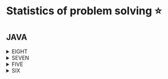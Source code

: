 # Statistics of problem solving ⭐
## JAVA
<details>
<summary>EIGHT</summary>

|Name|Problem|Solution|Time Complexity|Space complexity
|---|---|---|---|---|
|A + B|https://www.codewars.com/kata/5512a0b0509063e57d0003f5|<a href='https://github.com/savra/codewars.com/tree/master/src/main/java/com/hvdbs/codewars/solution/JAVA/AB.JAVA'>A + B</a>|$not specified$|$not specified$
|Abbreviate a Two Word Name|https://www.codewars.com/kata/57eadb7ecd143f4c9c0000a3|<a href='https://github.com/savra/codewars.com/tree/master/src/main/java/com/hvdbs/codewars/solution/JAVA/AbbreviateTwoWords.JAVA'>Abbreviate a Two Word Name</a>|$not specified$|$not specified$
|Age Range Compatibility Equation|https://www.codewars.com/kata/5803956ddb07c5c74200144e|<a href='https://github.com/savra/codewars.com/tree/master/src/main/java/com/hvdbs/codewars/solution/JAVA/AgeRangeCompatibilityEquation.JAVA'>Age Range Compatibility Equation</a>|$not specified$|$not specified$
|All Star Code Challenge #18|https://www.codewars.com/kata/5865918c6b569962950002a1|<a href='https://github.com/savra/codewars.com/tree/master/src/main/java/com/hvdbs/codewars/solution/JAVA/AllStarCodeChallenge18.JAVA'>All Star Code Challenge #18</a>|$not specified$|$not specified$
|altERnaTIng cAsE <=> ALTerNAtiNG CaSe|https://www.codewars.com/kata/56efc695740d30f963000557|<a href='https://github.com/savra/codewars.com/tree/master/src/main/java/com/hvdbs/codewars/solution/JAVA/AltERnaTIngCAsEALTerNAtiNGCaSe.JAVA'>altERnaTIng cAsE <=> ALTerNAtiNG CaSe</a>|$O(N)$|$O(N)$
|A Needle in the Haystack|https://www.codewars.com/kata/56676e8fabd2d1ff3000000c|<a href='https://github.com/savra/codewars.com/tree/master/src/main/java/com/hvdbs/codewars/solution/JAVA/ANeedleInTheHaystack.JAVA'>A Needle in the Haystack</a>|$not specified$|$not specified$
|Area of a Square|https://www.codewars.com/kata/5748838ce2fab90b86001b1a|<a href='https://github.com/savra/codewars.com/tree/master/src/main/java/com/hvdbs/codewars/solution/JAVA/AreaOfASquare.JAVA'>Area of a Square</a>|$O(1)$|$O(1)$
|Area or Perimeter|https://www.codewars.com/kata/5ab6538b379d20ad880000ab|<a href='https://github.com/savra/codewars.com/tree/master/src/main/java/com/hvdbs/codewars/solution/JAVA/AreaOrPerimeter.JAVA'>Area or Perimeter</a>|$not specified$|$not specified$
|Are You Playing Banjo?|https://www.codewars.com/kata/53af2b8861023f1d88000832|<a href='https://github.com/savra/codewars.com/tree/master/src/main/java/com/hvdbs/codewars/solution/JAVA/AreYouPlayingBanjo.JAVA'>Are You Playing Banjo?</a>|$not specified$|$not specified$
|Array plus array|https://www.codewars.com/kata/5a2be17aee1aaefe2a000151|<a href='https://github.com/savra/codewars.com/tree/master/src/main/java/com/hvdbs/codewars/solution/JAVA/ArrayPlusArray.JAVA'>Array plus array</a>|$not specified$|$not specified$
|A Strange Trip to the Market|https://www.codewars.com/kata/55ccdf1512938ce3ac000056|<a href='https://github.com/savra/codewars.com/tree/master/src/main/java/com/hvdbs/codewars/solution/JAVA/AStrangeTripToTheMarket.JAVA'>A Strange Trip to the Market</a>|$O(M * N)$|$O(1)$
|A wolf in sheep's clothing||<a href='https://github.com/savra/codewars.com/tree/master/src/main/java/com/hvdbs/codewars/solution/JAVA/AWolfInSheepsClothing.JAVA'>A wolf in sheep's clothing</a>|$not specified$|$not specified$
|Basic Mathematical Operations|https://www.codewars.com/kata/57356c55867b9b7a60000bd7|<a href='https://github.com/savra/codewars.com/tree/master/src/main/java/com/hvdbs/codewars/solution/JAVA/BasicMathematicalOperations.JAVA'>Basic Mathematical Operations</a>|$O(1)$|$O(1)$
|Basic subclasses - Adam and Eve|https://www.codewars.com/kata/547274e24481cfc469000416|<a href='https://github.com/savra/codewars.com/tree/master/src/main/java/com/hvdbs/codewars/solution/JAVA/BasicSubJAVAesAdamAndEve.JAVA'>Basic subclasses - Adam and Eve</a>|$not specified$|$not specified$
|Basic variable assignment|https://www.codewars.com/kata/50ee6b0bdeab583673000025|<a href='https://github.com/savra/codewars.com/tree/master/src/main/java/com/hvdbs/codewars/solution/JAVA/BasicVariableAssignment.JAVA'>Basic variable assignment</a>|$not specified$|$not specified$
|Beginner - Lost Without a Map|https://www.codewars.com/kata/57f781872e3d8ca2a000007e|<a href='https://github.com/savra/codewars.com/tree/master/src/main/java/com/hvdbs/codewars/solution/JAVA/BeginnerLostWithoutAMap.JAVA'>Beginner - Lost Without a Map</a>|$not specified$|$not specified$
|Beginner Series #1 School Paperwork|https://www.codewars.com/kata/55f9b48403f6b87a7c0000bd|<a href='https://github.com/savra/codewars.com/tree/master/src/main/java/com/hvdbs/codewars/solution/JAVA/BeginnerSeries1SchoolPaperwork.JAVA'>Beginner Series #1 School Paperwork</a>|$O(1)$|$O(1)$
|Beginner Series #2 Clock|https://www.codewars.com/kata/55f9bca8ecaa9eac7100004a|<a href='https://github.com/savra/codewars.com/tree/master/src/main/java/com/hvdbs/codewars/solution/JAVA/BeginnerSeries2Clock.JAVA'>Beginner Series #2 Clock</a>|$O(1)$|$O(1)$
|Beginner Series #4 Cockroach|https://www.codewars.com/kata/55fab1ffda3e2e44f00000c6|<a href='https://github.com/savra/codewars.com/tree/master/src/main/java/com/hvdbs/codewars/solution/JAVA/BeginnerSeriesCockroach.JAVA'>Beginner Series #4 Cockroach</a>|$O(1)$|$O(1)$
|Bin to Decimal|https://www.codewars.com/kata/57a5c31ce298a7e6b7000334|<a href='https://github.com/savra/codewars.com/tree/master/src/main/java/com/hvdbs/codewars/solution/JAVA/BinToDecimal.JAVA'>Bin to Decimal</a>|$O(1)$|$O(N)$
|Calculate average|https://www.codewars.com/kata/57a2013acf1fa5bfc4000921|<a href='https://github.com/savra/codewars.com/tree/master/src/main/java/com/hvdbs/codewars/solution/JAVA/CalculateAverage.JAVA'>Calculate average</a>|$not specified$|$not specified$
|Calculate BMI|https://www.codewars.com/kata/57a429e253ba3381850000fb|<a href='https://github.com/savra/codewars.com/tree/master/src/main/java/com/hvdbs/codewars/solution/JAVA/CalculateBmi.JAVA'>Calculate BMI</a>|$O(1)$|$O(1)$
|Cat years, Dog years|https://www.codewars.com/kata/5a6663e9fd56cb5ab800008b|<a href='https://github.com/savra/codewars.com/tree/master/src/main/java/com/hvdbs/codewars/solution/JAVA/CatYearsDogYears.JAVA'>Cat years, Dog years</a>|$not specified$|$not specified$
|Century From Year|https://www.codewars.com/kata/5a3fe3dde1ce0e8ed6000097|<a href='https://github.com/savra/codewars.com/tree/master/src/main/java/com/hvdbs/codewars/solution/JAVA/CenturyFromYear.JAVA'>Century From Year</a>|$not specified$|$not specified$
|Classic Hello World|https://www.codewars.com/kata/57036f007fd72e3b77000023|<a href='https://github.com/savra/codewars.com/tree/master/src/main/java/com/hvdbs/codewars/solution/JAVA/ClassicHelloWorld.JAVA'>Classic Hello World</a>|$not specified$|$not specified$
|Collatz Conjecture (3n+1)|https://www.codewars.com/kata/577a6e90d48e51c55e000217|<a href='https://github.com/savra/codewars.com/tree/master/src/main/java/com/hvdbs/codewars/solution/JAVA/CollatzConjecture3n1.JAVA'>Collatz Conjecture (3n+1)</a>|$not specified$|$not specified$
|Color Ghost|https://www.codewars.com/kata/53f1015fa9fe02cbda00111a|<a href='https://github.com/savra/codewars.com/tree/master/src/main/java/com/hvdbs/codewars/solution/JAVA/ColorGhost.JAVA'>Color Ghost</a>|$not specified$|$not specified$
|Convert a Boolean to a String|https://www.codewars.com/kata/551b4501ac0447318f0009cd|<a href='https://github.com/savra/codewars.com/tree/master/src/main/java/com/hvdbs/codewars/solution/JAVA/ConvertABooleanToAString.JAVA'>Convert a Boolean to a String</a>|$not specified$|$not specified$
|Convert a Number to a String!|https://www.codewars.com/kata/5265326f5fda8eb1160004c8|<a href='https://github.com/savra/codewars.com/tree/master/src/main/java/com/hvdbs/codewars/solution/JAVA/ConvertANumberToAString.JAVA'>Convert a Number to a String!</a>|$not specified$|$not specified$
|Convert a String to a Number!|https://www.codewars.com/kata/544675c6f971f7399a000e79|<a href='https://github.com/savra/codewars.com/tree/master/src/main/java/com/hvdbs/codewars/solution/JAVA/ConvertAStringToANumber.JAVA'>Convert a String to a Number!</a>|$not specified$|$not specified$
|Convert boolean values to strings 'Yes' or 'No'.|https://www.codewars.com/kata/53369039d7ab3ac506000467|<a href='https://github.com/savra/codewars.com/tree/master/src/main/java/com/hvdbs/codewars/solution/JAVA/ConvertBooleanValuesToStringsYesOrNo.JAVA'>Convert boolean values to strings 'Yes' or 'No'.</a>|$not specified$|$not specified$
|Convert number to reversed array of digits|https://www.codewars.com/kata/5583090cbe83f4fd8c000051|<a href='https://github.com/savra/codewars.com/tree/master/src/main/java/com/hvdbs/codewars/solution/JAVA/ConvertNumberToReversedArrayOfDigits.JAVA'>Convert number to reversed array of digits</a>|$not specified$|$not specified$
|Convert a string to an array|https://www.codewars.com/kata/57e76bc428d6fbc2d500036d|<a href='https://github.com/savra/codewars.com/tree/master/src/main/java/com/hvdbs/codewars/solution/JAVA/ConvertStringToArray.JAVA'>Convert a string to an array</a>|$not specified$|$not specified$
|Convert to Binary|https://www.codewars.com/kata/59fca81a5712f9fa4700159a|<a href='https://github.com/savra/codewars.com/tree/master/src/main/java/com/hvdbs/codewars/solution/JAVA/ConvertToBinary.JAVA'>Convert to Binary</a>|$not specified$|$not specified$
|Correct the mistakes of the character recognition software|https://www.codewars.com/kata/577bd026df78c19bca0002c0|<a href='https://github.com/savra/codewars.com/tree/master/src/main/java/com/hvdbs/codewars/solution/JAVA/CorrectTheMistakesOfTheCharacterRecognitionSoftware.JAVA'>Correct the mistakes of the character recognition software</a>|$not specified$|$not specified$
|Count by X|https://www.codewars.com/kata/5513795bd3fafb56c200049e|<a href='https://github.com/savra/codewars.com/tree/master/src/main/java/com/hvdbs/codewars/solution/JAVA/CountByX.JAVA'>Count by X</a>|$not specified$|$not specified$
|Counting sheep...|https://www.codewars.com/kata/54edbc7200b811e956000556|<a href='https://github.com/savra/codewars.com/tree/master/src/main/java/com/hvdbs/codewars/solution/JAVA/CountingSheep.JAVA'>Counting sheep...</a>|$not specified$|$not specified$
|Count Odd Numbers below n|https://www.codewars.com/kata/59342039eb450e39970000a6|<a href='https://github.com/savra/codewars.com/tree/master/src/main/java/com/hvdbs/codewars/solution/JAVA/CountOddNumbersBelowN.JAVA'>Count Odd Numbers below n</a>|$not specified$|$not specified$
|Count of positives / sum of negatives|https://www.codewars.com/kata/576bb71bbbcf0951d5000044|<a href='https://github.com/savra/codewars.com/tree/master/src/main/java/com/hvdbs/codewars/solution/JAVA/CountOfPositivesSumOfNegatives.JAVA'>Count of positives / sum of negatives</a>|$O(N)$|$O(1)$
|Count the Monkeys!|https://www.codewars.com/kata/56f69d9f9400f508fb000ba7|<a href='https://github.com/savra/codewars.com/tree/master/src/main/java/com/hvdbs/codewars/solution/JAVA/CountTheMonkeys.JAVA'>Count the Monkeys!</a>|$not specified$|$not specified$
|CSV representation of array|https://www.codewars.com/kata/5a34af40e1ce0eb1f5000036|<a href='https://github.com/savra/codewars.com/tree/master/src/main/java/com/hvdbs/codewars/solution/JAVA/CsvRepresentationOfArray.JAVA'>CSV representation of array</a>|$not specified$|$not specified$
|101 Dalmatians - squash the bugs, not the dogs!|https://www.codewars.com/kata/56f6919a6b88de18ff000b36|<a href='https://github.com/savra/codewars.com/tree/master/src/main/java/com/hvdbs/codewars/solution/JAVA/DalmatiansSquashTheBugsNotTheDogs.JAVA'>101 Dalmatians - squash the bugs, not the dogs!</a>|$O(1)$|$O(1)$
|Determine offspring sex based on genes XX and XY chromosomes|https://www.codewars.com/kata/56530b444e831334c0000020|<a href='https://github.com/savra/codewars.com/tree/master/src/main/java/com/hvdbs/codewars/solution/JAVA/DetermineOffspringSexBasedOnGenesXXAndXYChromosomes.JAVA'>Determine offspring sex based on genes XX and XY chromosomes</a>|$O(1)$|$O(1)$
|Did she say hallo?|https://www.codewars.com/kata/56a4addbfd4a55694100001f|<a href='https://github.com/savra/codewars.com/tree/master/src/main/java/com/hvdbs/codewars/solution/JAVA/DidSheSayHallo.JAVA'>Did she say hallo?</a>|$O(M * N)$|$O(1)$
|Difference of Volumes of Cuboids|https://www.codewars.com/kata/58cb43f4256836ed95000f97|<a href='https://github.com/savra/codewars.com/tree/master/src/main/java/com/hvdbs/codewars/solution/JAVA/DifferenceOfVolumesOfCuboids.JAVA'>Difference of Volumes of Cuboids</a>|$not specified$|$not specified$
|DNA to RNA Conversion|https://www.codewars.com/kata/5556282156230d0e5e000089|<a href='https://github.com/savra/codewars.com/tree/master/src/main/java/com/hvdbs/codewars/solution/JAVA/DNAToRNAConversion.JAVA'>DNA to RNA Conversion</a>|$not specified$|$not specified$
|Do I get a bonus?|https://www.codewars.com/kata/56f6ad906b88de513f000d96|<a href='https://github.com/savra/codewars.com/tree/master/src/main/java/com/hvdbs/codewars/solution/JAVA/DoIGetABonus.JAVA'>Do I get a bonus?</a>|$O(1)$|$O(1)$
|Double Char|https://www.codewars.com/kata/56b1f01c247c01db92000076|<a href='https://github.com/savra/codewars.com/tree/master/src/main/java/com/hvdbs/codewars/solution/JAVA/DoubleChar.JAVA'>Double Char</a>|$O(N)$|$O(N)$
|Duck Duck Goose|https://www.codewars.com/kata/582e0e592029ea10530009ce|<a href='https://github.com/savra/codewars.com/tree/master/src/main/java/com/hvdbs/codewars/solution/JAVA/DuckDuckGoose.JAVA'>Duck Duck Goose</a>|$not specified$|$not specified$
|Holiday VIII - Duty Free|https://www.codewars.com/kata/57e92e91b63b6cbac20001e5|<a href='https://github.com/savra/codewars.com/tree/master/src/main/java/com/hvdbs/codewars/solution/JAVA/DutyFree.JAVA'>Holiday VIII - Duty Free</a>|$not specified$|$not specified$
|easy logs|https://www.codewars.com/kata/5b68c7029756802aa2000176|<a href='https://github.com/savra/codewars.com/tree/master/src/main/java/com/hvdbs/codewars/solution/JAVA/EasyLogs.JAVA'>easy logs</a>|$not specified$|$not specified$
|Enumerable Magic #1 - True for All?|https://www.codewars.com/kata/54598d1fcbae2ae05200112c|<a href='https://github.com/savra/codewars.com/tree/master/src/main/java/com/hvdbs/codewars/solution/JAVA/EnumerableMagic1TrueForAll.JAVA'>Enumerable Magic #1 - True for All?</a>|$not specified$|$not specified$
|Even or Odd|https://www.codewars.com/kata/53da3dbb4a5168369a0000fe|<a href='https://github.com/savra/codewars.com/tree/master/src/main/java/com/hvdbs/codewars/solution/JAVA/EvenOrOdd.JAVA'>Even or Odd</a>|$not specified$|$not specified$
|Exclusive "or" (xor) Logical Operator|https://www.codewars.com/kata/56fa3c5ce4d45d2a52001b3c|<a href='https://github.com/savra/codewars.com/tree/master/src/main/java/com/hvdbs/codewars/solution/JAVA/ExclusiveOrXorLogicalOperator.JAVA'>Exclusive "or" (xor) Logical Operator</a>|$O(1)$|$O(1)$
|Expressions Matter|https://www.codewars.com/kata/5ae62fcf252e66d44d00008e|<a href='https://github.com/savra/codewars.com/tree/master/src/main/java/com/hvdbs/codewars/solution/JAVA/ExpressionsMatter.JAVA'>Expressions Matter</a>|$O(1)$|$O(1)$
|Fake Binary|https://www.codewars.com/kata/57eae65a4321032ce000002d|<a href='https://github.com/savra/codewars.com/tree/master/src/main/java/com/hvdbs/codewars/solution/JAVA/FakeBinary.JAVA'>Fake Binary</a>|$not specified$|$not specified$
|Filtering even numbers (Bug Fixes)|https://www.codewars.com/kata/566dc566f6ea9a14b500007b|<a href='https://github.com/savra/codewars.com/tree/master/src/main/java/com/hvdbs/codewars/solution/JAVA/FilteringEvenNumbersBugFixes.JAVA'>Filtering even numbers (Bug Fixes)</a>|$O(1)$|$O(1)$
|Find Maximum and Minimum Values of a List|https://www.codewars.com/kata/577a98a6ae28071780000989|<a href='https://github.com/savra/codewars.com/tree/master/src/main/java/com/hvdbs/codewars/solution/JAVA/FindMaximumAndMinimumValuesOfAList.JAVA'>Find Maximum and Minimum Values of a List</a>|$O(N)$|$O(1)$
|Find Multiples of a Number|https://www.codewars.com/kata/58ca658cc0d6401f2700045f|<a href='https://github.com/savra/codewars.com/tree/master/src/main/java/com/hvdbs/codewars/solution/JAVA/FindMultiplesOfANumber.JAVA'>Find Multiples of a Number</a>|$O(N)$|$O(N)$
|Find Nearest square number|https://www.codewars.com/kata/5a805d8cafa10f8b930005ba|<a href='https://github.com/savra/codewars.com/tree/master/src/main/java/com/hvdbs/codewars/solution/JAVA/FindNearestSquareNumber.JAVA'>Find Nearest square number</a>|$not specified$|$not specified$
|Find numbers which are divisible by given number|https://www.codewars.com/kata/55edaba99da3a9c84000003b|<a href='https://github.com/savra/codewars.com/tree/master/src/main/java/com/hvdbs/codewars/solution/JAVA/FindNumbersWhichAreDivisibleByGivenNumber.JAVA'>Find numbers which are divisible by given number</a>|$not specified$|$not specified$
|Find the first non-consecutive number|https://www.codewars.com/kata/58f8a3a27a5c28d92e000144|<a href='https://github.com/savra/codewars.com/tree/master/src/main/java/com/hvdbs/codewars/solution/JAVA/FindTheFirstNonConsecutiveNumber.JAVA'>Find the first non-consecutive number</a>|$not specified$|$not specified$
|Find the force of gravity between two objects|https://www.codewars.com/kata/5b609ebc8f47bd595e000627|<a href='https://github.com/savra/codewars.com/tree/master/src/main/java/com/hvdbs/codewars/solution/JAVA/FindTheForceOfGravityBetweenTwoObjects.JAVA'>Find the force of gravity between two objects</a>|$not specified$|$not specified$
|Find the Integral|https://www.codewars.com/kata/59811fd8a070625d4c000013|<a href='https://github.com/savra/codewars.com/tree/master/src/main/java/com/hvdbs/codewars/solution/JAVA/FindTheIntegral.JAVA'>Find the Integral</a>|$not specified$|$not specified$
|Find the position!|https://www.codewars.com/kata/5808e2006b65bff35500008f|<a href='https://github.com/savra/codewars.com/tree/master/src/main/java/com/hvdbs/codewars/solution/JAVA/FindThePosition.JAVA'>Find the position!</a>|$not specified$|$not specified$
|Find the Slope|https://www.codewars.com/kata/55a75e2d0803fea18f00009d|<a href='https://github.com/savra/codewars.com/tree/master/src/main/java/com/hvdbs/codewars/solution/JAVA/FindTheSlope.JAVA'>Find the Slope</a>|$not specified$|$not specified$
|Find the smallest integer in the array|https://www.codewars.com/kata/55a2d7ebe362935a210000b2|<a href='https://github.com/savra/codewars.com/tree/master/src/main/java/com/hvdbs/codewars/solution/JAVA/FindTheSmallestIntegerInTheArray.JAVA'>Find the smallest integer in the array</a>|$not specified$|$not specified$
|FIXME: Replace all dots|https://www.codewars.com/kata/596c6eb85b0f515834000049|<a href='https://github.com/savra/codewars.com/tree/master/src/main/java/com/hvdbs/codewars/solution/JAVA/FixmeReplaceAllDots.JAVA'>FIXME: Replace all dots</a>|$not specified$|$not specified$
|FIXME: Static electrickery|https://www.codewars.com/kata/596c55fc7bd5476bf60000d5|<a href='https://github.com/savra/codewars.com/tree/master/src/main/java/com/hvdbs/codewars/solution/JAVA/FixmeStaticElectrickery.JAVA'>FIXME: Static electrickery</a>|$not specified$|$not specified$
|Formatting decimal places|https://www.codewars.com/kata/5641a03210e973055a00000d|<a href='https://github.com/savra/codewars.com/tree/master/src/main/java/com/hvdbs/codewars/solution/JAVA/FormattingDecimalPlaces.JAVA'>Formatting decimal places</a>|$O(1)$|$O(1)$
|Fuel Calculator: Total Cost|https://www.codewars.com/kata/57b58827d2a31c57720012e8|<a href='https://github.com/savra/codewars.com/tree/master/src/main/java/com/hvdbs/codewars/solution/JAVA/FuelCalculatorTotalCost.JAVA'>Fuel Calculator: Total Cost</a>|$O(1)$|$O(1)$
|Function 1 - hello world|https://www.codewars.com/kata/523b4ff7adca849afe000035|<a href='https://github.com/savra/codewars.com/tree/master/src/main/java/com/hvdbs/codewars/solution/JAVA/Function1HelloWorld.JAVA'>Function 1 - hello world</a>|$not specified$|$not specified$
|Function 2 - squaring an argument|https://www.codewars.com/kata/523b623152af8a30c6000027|<a href='https://github.com/savra/codewars.com/tree/master/src/main/java/com/hvdbs/codewars/solution/JAVA/Function2SquaringAnArgument.JAVA'>Function 2 - squaring an argument</a>|$O(1)$|$O(1)$
|get character from ASCII Value|https://www.codewars.com/kata/55ad04714f0b468e8200001c|<a href='https://github.com/savra/codewars.com/tree/master/src/main/java/com/hvdbs/codewars/solution/JAVA/GetCharacterFromASCIIValue.JAVA'>get character from ASCII Value</a>|$not specified$|$not specified$
|Get Nth Even Number|https://www.codewars.com/kata/5933a1f8552bc2750a0000ed|<a href='https://github.com/savra/codewars.com/tree/master/src/main/java/com/hvdbs/codewars/solution/JAVA/GetNthEvenNumber.JAVA'>Get Nth Even Number</a>|$not specified$|$not specified$
|Get Planet Name By ID|https://www.codewars.com/kata/515e188a311df01cba000003|<a href='https://github.com/savra/codewars.com/tree/master/src/main/java/com/hvdbs/codewars/solution/JAVA/GetPlanetNameByID.JAVA'>Get Planet Name By ID</a>|$not specified$|$not specified$
|Get the mean of an array|https://www.codewars.com/kata/563e320cee5dddcf77000158|<a href='https://github.com/savra/codewars.com/tree/master/src/main/java/com/hvdbs/codewars/solution/JAVA/GetTheMeanOfAnArray.JAVA'>Get the mean of an array</a>|$not specified$|$not specified$
|Ghost code?!|https://www.codewars.com/kata/570184a95594a091150000a0|<a href='https://github.com/savra/codewars.com/tree/master/src/main/java/com/hvdbs/codewars/solution/JAVA/GhostCode.JAVA'>Ghost code?!</a>|$O(1)$|$O(1)$
|Grasshopper - Array Mean|https://www.codewars.com/kata/55d277882e139d0b6000005d|<a href='https://github.com/savra/codewars.com/tree/master/src/main/java/com/hvdbs/codewars/solution/JAVA/GrasshopperArrayMean.JAVA'>Grasshopper - Array Mean</a>|$not specified$|$not specified$
|Grasshopper - Basic Function Fixer|https://www.codewars.com/kata/56200d610758762fb0000002|<a href='https://github.com/savra/codewars.com/tree/master/src/main/java/com/hvdbs/codewars/solution/JAVA/GrasshopperBasicFunctionFixer.JAVA'>Grasshopper - Basic Function Fixer</a>|$O(1)$|$O(1)$
|Grasshopper - Check for factor|https://www.codewars.com/kata/55cbc3586671f6aa070000fb|<a href='https://github.com/savra/codewars.com/tree/master/src/main/java/com/hvdbs/codewars/solution/JAVA/GrasshopperCheckForFactor.JAVA'>Grasshopper - Check for factor</a>|$not specified$|$not specified$
|Grasshopper - Debug|https://www.codewars.com/kata/55cb854deb36f11f130000e1|<a href='https://github.com/savra/codewars.com/tree/master/src/main/java/com/hvdbs/codewars/solution/JAVA/GrasshopperDebug.JAVA'>Grasshopper - Debug</a>|$not specified$|$not specified$
|Grasshopper - Debug sayHello|https://www.codewars.com/kata/5625618b1fe21ab49f00001f|<a href='https://github.com/savra/codewars.com/tree/master/src/main/java/com/hvdbs/codewars/solution/JAVA/GrasshopperDebugSayHello.JAVA'>Grasshopper - Debug sayHello</a>|$O(1)$|$O(1)$
|Grasshopper - Grade book|https://www.codewars.com/kata/55cbd4ba903825f7970000f5|<a href='https://github.com/savra/codewars.com/tree/master/src/main/java/com/hvdbs/codewars/solution/JAVA/GrasshopperGradeBook.JAVA'>Grasshopper - Grade book</a>|$not specified$|$not specified$
|Grasshopper - Messi Goals|https://www.codewars.com/kata/55ca77fa094a2af31f00002a|<a href='https://github.com/savra/codewars.com/tree/master/src/main/java/com/hvdbs/codewars/solution/JAVA/GrasshopperMessiGoals.JAVA'>Grasshopper - Messi Goals</a>|$not specified$|$not specified$
|Grasshopper - Messi goals function|https://www.codewars.com/kata/55f73be6e12baaa5900000d4|<a href='https://github.com/savra/codewars.com/tree/master/src/main/java/com/hvdbs/codewars/solution/JAVA/GrasshopperMessiGoalsFunction.JAVA'>Grasshopper - Messi goals function</a>|$O(1)$|$O(1)$
|Grasshopper - Personalized Message|https://www.codewars.com/kata/5772da22b89313a4d50012f7|<a href='https://github.com/savra/codewars.com/tree/master/src/main/java/com/hvdbs/codewars/solution/JAVA/GrasshopperPersonalizedMessage.JAVA'>Grasshopper - Personalized Message</a>|$O(1)$|$O(1)$
|Grasshopper - Summation|https://www.codewars.com/kata/55d24f55d7dd296eb9000030|<a href='https://github.com/savra/codewars.com/tree/master/src/main/java/com/hvdbs/codewars/solution/JAVA/GrasshopperSummation.JAVA'>Grasshopper - Summation</a>|$O(1)$|$O(1)$
|Grasshopper - Terminal game move function|https://www.codewars.com/kata/563a631f7cbbc236cf0000c2|<a href='https://github.com/savra/codewars.com/tree/master/src/main/java/com/hvdbs/codewars/solution/JAVA/GrasshopperTerminalGameMoveFunction.JAVA'>Grasshopper - Terminal game move function</a>|$O(1)$|$O(1)$
|Gravity Flip|https://www.codewars.com/kata/5f70c883e10f9e0001c89673|<a href='https://github.com/savra/codewars.com/tree/master/src/main/java/com/hvdbs/codewars/solution/JAVA/GravityFlip.JAVA'>Gravity Flip</a>|$not specified$|$not specified$
|Hex to Decimal|https://www.codewars.com/kata/57a4d500e298a7952100035d|<a href='https://github.com/savra/codewars.com/tree/master/src/main/java/com/hvdbs/codewars/solution/JAVA/HexToDecimal.JAVA'>Hex to Decimal</a>|$O(N)$|$O(1)$
|Holiday VI - Shark Pontoon|https://www.codewars.com/kata/57e921d8b36340f1fd000059|<a href='https://github.com/savra/codewars.com/tree/master/src/main/java/com/hvdbs/codewars/solution/JAVA/HolidayVISharkPontoon.JAVA'>Holiday VI - Shark Pontoon</a>|$not specified$|$not specified$
|How do I compare numbers?|https://www.codewars.com/kata/55d8618adfda93c89600012e|<a href='https://github.com/savra/codewars.com/tree/master/src/main/java/com/hvdbs/codewars/solution/JAVA/HowDoICompareNumbers.JAVA'>How do I compare numbers?</a>|$O(N)$|$O(1)$
|How good are you really?|https://www.codewars.com/kata/5601409514fc93442500010b|<a href='https://github.com/savra/codewars.com/tree/master/src/main/java/com/hvdbs/codewars/solution/JAVA/HowGoodAreYouReally.JAVA'>How good are you really?</a>|$O(N)$|$O(1)$
|How many stairs will Suzuki climb in 20 years?|https://www.codewars.com/kata/56fc55cd1f5a93d68a001d4e|<a href='https://github.com/savra/codewars.com/tree/master/src/main/java/com/hvdbs/codewars/solution/JAVA/HowManyStairsWillSuzukiClimbIn20Years.JAVA'>How many stairs will Suzuki climb in 20 years?</a>|$not specified$|$not specified$
|How old will I be in 2099?|https://www.codewars.com/kata/5761a717780f8950ce001473|<a href='https://github.com/savra/codewars.com/tree/master/src/main/java/com/hvdbs/codewars/solution/JAVA/HowOldWillIBeIn2099.JAVA'>How old will I be in 2099?</a>|$O(1)$|$O(1)$
|If you can't sleep, just count sheep!!|https://www.codewars.com/kata/5b077ebdaf15be5c7f000077|<a href='https://github.com/savra/codewars.com/tree/master/src/main/java/com/hvdbs/codewars/solution/JAVA/IfYouCantSleepJustCountSheep.JAVA'>If you can't sleep, just count sheep!!</a>|$not specified$|$not specified$
|I love you, a little , a lot, passionately ... not at all|https://www.codewars.com/kata/57f24e6a18e9fad8eb000296|<a href='https://github.com/savra/codewars.com/tree/master/src/main/java/com/hvdbs/codewars/solution/JAVA/ILoveYouALittleALotPassionatelyNotAtAll.JAVA'>I love you, a little , a lot, passionately ... not at all</a>|$not specified$|$not specified$
|Invert values|https://www.codewars.com/kata/5899dc03bc95b1bf1b0000ad|<a href='https://github.com/savra/codewars.com/tree/master/src/main/java/com/hvdbs/codewars/solution/JAVA/InvertValues.JAVA'>Invert values</a>|$not specified$|$not specified$
|Is he gonna survive?|https://www.codewars.com/kata/59ca8246d751df55cc00014c|<a href='https://github.com/savra/codewars.com/tree/master/src/main/java/com/hvdbs/codewars/solution/JAVA/IsHeGonnaSurvive.JAVA'>Is he gonna survive?</a>|$not specified$|$not specified$
|Is it a number?|https://www.codewars.com/kata/57126304cdbf63c6770012bd|<a href='https://github.com/savra/codewars.com/tree/master/src/main/java/com/hvdbs/codewars/solution/JAVA/IsItANumber.JAVA'>Is it a number?</a>|$O(1)$|$O(1)$
|Is it even?|https://www.codewars.com/kata/555a67db74814aa4ee0001b5|<a href='https://github.com/savra/codewars.com/tree/master/src/main/java/com/hvdbs/codewars/solution/JAVA/IsItEven.JAVA'>Is it even?</a>|$not specified$|$not specified$
|Is n divisible by x and y?|https://www.codewars.com/kata/5545f109004975ea66000086|<a href='https://github.com/savra/codewars.com/tree/master/src/main/java/com/hvdbs/codewars/solution/JAVA/IsNDivisibleByXAndY.JAVA'>Is n divisible by x and y?</a>|$O(1)$|$O(1)$
|Is your period late?|https://www.codewars.com/kata/578a8a01e9fd1549e50001f1|<a href='https://github.com/savra/codewars.com/tree/master/src/main/java/com/hvdbs/codewars/solution/JAVA/IsYourPeriodLate.JAVA'>Is your period late?</a>|$O(1)$|$O(1)$
|Jenny's secret message|https://www.codewars.com/kata/55225023e1be1ec8bc000390|<a href='https://github.com/savra/codewars.com/tree/master/src/main/java/com/hvdbs/codewars/solution/JAVA/JennysSecretMessage.JAVA'>Jenny's secret message</a>|$not specified$|$not specified$
|Kata Example Twist|https://www.codewars.com/kata/525c1a07bb6dda6944000031|<a href='https://github.com/savra/codewars.com/tree/master/src/main/java/com/hvdbs/codewars/solution/JAVA/KataExampleTwist.JAVA'>Kata Example Twist</a>|$not specified$|$not specified$
|Keep Hydrated!|https://www.codewars.com/kata/582cb0224e56e068d800003c|<a href='https://github.com/savra/codewars.com/tree/master/src/main/java/com/hvdbs/codewars/solution/JAVA/KeepHydrated.JAVA'>Keep Hydrated!</a>|$not specified$|$not specified$
|Keep up the hoop|https://www.codewars.com/kata/55cb632c1a5d7b3ad0000145|<a href='https://github.com/savra/codewars.com/tree/master/src/main/java/com/hvdbs/codewars/solution/JAVA/KeepUpTheHoop.JAVA'>Keep up the hoop</a>|$not specified$|$not specified$
|8kyu interpreters: HQ9+|https://www.codewars.com/kata/591588d49f4056e13f000001|<a href='https://github.com/savra/codewars.com/tree/master/src/main/java/com/hvdbs/codewars/solution/JAVA/KyuInterpretersHQ.JAVA'>8kyu interpreters: HQ9+</a>|$not specified$|$not specified$
|L1: Set Alarm|https://www.codewars.com/kata/568dcc3c7f12767a62000038|<a href='https://github.com/savra/codewars.com/tree/master/src/main/java/com/hvdbs/codewars/solution/JAVA/L1SetAlarm.JAVA'>L1: Set Alarm</a>|$O(1)$|$O(1)$
|Leonardo Dicaprio and Oscars|https://www.codewars.com/kata/56d49587df52101de70011e4|<a href='https://github.com/savra/codewars.com/tree/master/src/main/java/com/hvdbs/codewars/solution/JAVA/LeonardoDicaprioAndOscars.JAVA'>Leonardo Dicaprio and Oscars</a>|$O(1)$|$O(1)$
|Localize The Barycenter of a Triangle|https://www.codewars.com/kata/5601c5f6ba804403c7000004|<a href='https://github.com/savra/codewars.com/tree/master/src/main/java/com/hvdbs/codewars/solution/JAVA/LocalizeTheBarycenterOfATriangle.JAVA'>Localize The Barycenter of a Triangle</a>|$O(1)$|$O(1)$
|MakeUpperCase|https://www.codewars.com/kata/57a0556c7cb1f31ab3000ad7|<a href='https://github.com/savra/codewars.com/tree/master/src/main/java/com/hvdbs/codewars/solution/JAVA/MakeUpperCase.JAVA'>MakeUpperCase</a>|$O(N)$|$O(N)$
|Merging sorted integer arrays (without duplicates)|https://www.codewars.com/kata/573f5c61e7752709df0005d2|<a href='https://github.com/savra/codewars.com/tree/master/src/main/java/com/hvdbs/codewars/solution/JAVA/MergingSortedIntegerArraysWithoutDuplicates.JAVA'>Merging sorted integer arrays (without duplicates)</a>|$not specified$|$not specified$
|Miles per gallon to kilometers per liter|https://www.codewars.com/kata/557b5e0bddf29d861400005d|<a href='https://github.com/savra/codewars.com/tree/master/src/main/java/com/hvdbs/codewars/solution/JAVA/MilesPerGallonToKilometersPerLiter.JAVA'>Miles per gallon to kilometers per liter</a>|$not specified$|$not specified$
|Multiple of index|https://www.codewars.com/kata/5a34b80155519e1a00000009|<a href='https://github.com/savra/codewars.com/tree/master/src/main/java/com/hvdbs/codewars/solution/JAVA/MultipleOfIndex.JAVA'>Multiple of index</a>|$not specified$|$not specified$
|Multiplication table for number|https://www.codewars.com/kata/5a2fd38b55519ed98f0000ce|<a href='https://github.com/savra/codewars.com/tree/master/src/main/java/com/hvdbs/codewars/solution/JAVA/MultiplicationTableForNumber.JAVA'>Multiplication table for number</a>|$not specified$|$not specified$
|My head is at the wrong end!|https://www.codewars.com/kata/56f699cd9400f5b7d8000b55|<a href='https://github.com/savra/codewars.com/tree/master/src/main/java/com/hvdbs/codewars/solution/JAVA/MyHeadIsAtTheWrongEnd.JAVA'>My head is at the wrong end!</a>|$not specified$|$not specified$
|Name on billboard|https://www.codewars.com/kata/570e8ec4127ad143660001fd|<a href='https://github.com/savra/codewars.com/tree/master/src/main/java/com/hvdbs/codewars/solution/JAVA/NameOnBillboard.JAVA'>Name on billboard</a>|$not specified$|$not specified$
|Never visit a . . . !?|https://www.codewars.com/kata/56c5847f27be2c3db20009c3|<a href='https://github.com/savra/codewars.com/tree/master/src/main/java/com/hvdbs/codewars/solution/JAVA/NeverVisitA.JAVA'>Never visit a . . . !?</a>|$O(N)$|$O(1)$
|No zeros for heros|https://www.codewars.com/kata/570a6a46455d08ff8d001002|<a href='https://github.com/savra/codewars.com/tree/master/src/main/java/com/hvdbs/codewars/solution/JAVA/NoZerosForHeros.JAVA'>No zeros for heros</a>|$not specified$|$not specified$
|N-th Power (retired)|https://www.codewars.com/kata/57d814e4950d8489720008db|<a href='https://github.com/savra/codewars.com/tree/master/src/main/java/com/hvdbs/codewars/solution/JAVA/NthPower.JAVA'>N-th Power (retired)</a>|$not specified$|$not specified$
|OOP: Object Oriented Piracy|https://www.codewars.com/kata/54fe05c4762e2e3047000add|<a href='https://github.com/savra/codewars.com/tree/master/src/main/java/com/hvdbs/codewars/solution/JAVA/OOPObjectOrientedPiracy.JAVA'>OOP: Object Oriented Piracy</a>|$not specified$|$not specified$
|Opposite number|https://www.codewars.com/kata/56dec885c54a926dcd001095|<a href='https://github.com/savra/codewars.com/tree/master/src/main/java/com/hvdbs/codewars/solution/JAVA/OppositeNumber.JAVA'>Opposite number</a>|$O(1)$|$O(1)$
|Opposites Attract|https://www.codewars.com/kata/555086d53eac039a2a000083|<a href='https://github.com/savra/codewars.com/tree/master/src/main/java/com/hvdbs/codewars/solution/JAVA/OppositesAttract.JAVA'>Opposites Attract</a>|$O(1)$|$O(1)$
|Parse nice int from char problem|https://www.codewars.com/kata/557cd6882bfa3c8a9f0000c1|<a href='https://github.com/savra/codewars.com/tree/master/src/main/java/com/hvdbs/codewars/solution/JAVA/ParseNiceIntFromCharProblem.JAVA'>Parse nice int from char problem</a>|$not specified$|$not specified$
|Pillars|https://www.codewars.com/kata/5bb0c58f484fcd170700063d|<a href='https://github.com/savra/codewars.com/tree/master/src/main/java/com/hvdbs/codewars/solution/JAVA/Pillars.JAVA'>Pillars</a>|$O(1)$|$O(1)$
|Playing with cubes I|https://www.codewars.com/kata/55c0a79e20be94c91400014b|<a href='https://github.com/savra/codewars.com/tree/master/src/main/java/com/hvdbs/codewars/solution/JAVA/PlayingWithCubesI.JAVA'>Playing with cubes I</a>|$not specified$|$not specified$
|Plural|https://www.codewars.com/kata/52ceafd1f235ce81aa00073a|<a href='https://github.com/savra/codewars.com/tree/master/src/main/java/com/hvdbs/codewars/solution/JAVA/Plural.JAVA'>Plural</a>|$not specified$|$not specified$
|Powers of 2|https://www.codewars.com/kata/57a083a57cb1f31db7000028|<a href='https://github.com/savra/codewars.com/tree/master/src/main/java/com/hvdbs/codewars/solution/JAVA/PowersOf2.JAVA'>Powers of 2</a>|$O(N)$|$O(N)$
|Printing Array elements with Comma delimiters|https://www.codewars.com/kata/56e2f59fb2ed128081001328|<a href='https://github.com/savra/codewars.com/tree/master/src/main/java/com/hvdbs/codewars/solution/JAVA/PrintingArrayElementsWithCommaDelimiters.JAVA'>Printing Array elements with Comma delimiters</a>|$not specified$|$not specified$
|Push a hash/an object into array|https://www.codewars.com/kata/527b3cd0492b6b15250060af|<a href='https://github.com/savra/codewars.com/tree/master/src/main/java/com/hvdbs/codewars/solution/JAVA/PushAHashAnObjectIntoArray.JAVA'>Push a hash/an object into array</a>|$not specified$|$not specified$
|Pythagorean Triple|https://www.codewars.com/kata/5951d30ce99cf2467e000013|<a href='https://github.com/savra/codewars.com/tree/master/src/main/java/com/hvdbs/codewars/solution/JAVA/PythagoreanTriple.JAVA'>Pythagorean Triple</a>|$not specified$|$not specified$
|Quadrants|https://www.codewars.com/kata/643af0fa9fa6c406b47c5399|<a href='https://github.com/savra/codewars.com/tree/master/src/main/java/com/hvdbs/codewars/solution/JAVA/Quadrants.JAVA'>Quadrants</a>|$not specified$|$not specified$
|Quarter of the year|https://www.codewars.com/kata/5ce9c1000bab0b001134f5af|<a href='https://github.com/savra/codewars.com/tree/master/src/main/java/com/hvdbs/codewars/solution/JAVA/QuarterOfTheYear.JAVA'>Quarter of the year</a>|$O(1)$|$O(1)$
|BeginnerReduceButGrow|https://www.codewars.com/kata/57f780909f7e8e3183000078|<a href='https://github.com/savra/codewars.com/tree/master/src/main/java/com/hvdbs/codewars/solution/JAVA/ReduceButGrow.JAVA'>BeginnerReduceButGrow</a>|$not specified$|$not specified$
|Regexp Basics - is it a digit?|https://www.codewars.com/kata/567bf4f7ee34510f69000032|<a href='https://github.com/savra/codewars.com/tree/master/src/main/java/com/hvdbs/codewars/solution/JAVA/RegexpBasicsIsItAdigit.JAVA'>Regexp Basics - is it a digit?</a>|$O(N)$|$O(1)$
|Remove exclamation marks|https://www.codewars.com/kata/57a0885cbb9944e24c00008e|<a href='https://github.com/savra/codewars.com/tree/master/src/main/java/com/hvdbs/codewars/solution/JAVA/RemoveExclamationMarks.JAVA'>Remove exclamation marks</a>|$not specified$|$not specified$
|Remove First and Last Character|https://www.codewars.com/kata/56bc28ad5bdaeb48760009b0|<a href='https://github.com/savra/codewars.com/tree/master/src/main/java/com/hvdbs/codewars/solution/JAVA/RemoveFirstAndLastCharacter.JAVA'>Remove First and Last Character</a>|$O(N)$|$O(1)$
|Exclamation marks series #6: Remove n exclamation marks in the sentence from left to right|https://www.codewars.com/kata/57faf7275c991027af000679|<a href='https://github.com/savra/codewars.com/tree/master/src/main/java/com/hvdbs/codewars/solution/JAVA/RemoveNExclamationMarksInTheSentenceFromLeftToRight.JAVA'>Exclamation marks series #6: Remove n exclamation marks in the sentence from left to right</a>|$not specified$|$not specified$
|Remove String Spaces|https://www.codewars.com/kata/57eae20f5500ad98e50002c5|<a href='https://github.com/savra/codewars.com/tree/master/src/main/java/com/hvdbs/codewars/solution/JAVA/RemoveStringSpaces.JAVA'>Remove String Spaces</a>|$not specified$|$not specified$
|Remove the time|https://www.codewars.com/kata/56b0ff16d4aa33e5bb00008e|<a href='https://github.com/savra/codewars.com/tree/master/src/main/java/com/hvdbs/codewars/solution/JAVA/RemoveTheTime.JAVA'>Remove the time</a>|$O(M * N)$|$O(1)$
|Removing Elements|https://www.codewars.com/kata/5769b3802ae6f8e4890009d2|<a href='https://github.com/savra/codewars.com/tree/master/src/main/java/com/hvdbs/codewars/solution/JAVA/RemovingElements.JAVA'>Removing Elements</a>|$not specified$|$not specified$
|Exclamation marks series #11: Replace all vowel to exclamation mark in the sentence|https://www.codewars.com/kata/57fb09ef2b5314a8a90001ed|<a href='https://github.com/savra/codewars.com/tree/master/src/main/java/com/hvdbs/codewars/solution/JAVA/ReplaceAllVowelToExclamationMarkInTheSentence.JAVA'>Exclamation marks series #11: Replace all vowel to exclamation mark in the sentence</a>|$not specified$|$not specified$
|Returning Strings|https://www.codewars.com/kata/55a70521798b14d4750000a4|<a href='https://github.com/savra/codewars.com/tree/master/src/main/java/com/hvdbs/codewars/solution/JAVA/ReturningStrings.JAVA'>Returning Strings</a>|$not specified$|$not specified$
|Return Negative|https://www.codewars.com/kata/55685cd7ad70877c23000102|<a href='https://github.com/savra/codewars.com/tree/master/src/main/java/com/hvdbs/codewars/solution/JAVA/ReturnNegative.JAVA'>Return Negative</a>|$not specified$|$not specified$
|Return the day|https://www.codewars.com/kata/59dd3ccdded72fc78b000b25|<a href='https://github.com/savra/codewars.com/tree/master/src/main/java/com/hvdbs/codewars/solution/JAVA/ReturnTheDay.JAVA'>Return the day</a>|$not specified$|$not specified$
|Reversed sequence|https://www.codewars.com/kata/5a00e05cc374cb34d100000d|<a href='https://github.com/savra/codewars.com/tree/master/src/main/java/com/hvdbs/codewars/solution/JAVA/ReversedSequence.JAVA'>Reversed sequence</a>|$not specified$|$not specified$
|Reversed Strings|https://www.codewars.com/kata/5168bb5dfe9a00b126000018|<a href='https://github.com/savra/codewars.com/tree/master/src/main/java/com/hvdbs/codewars/solution/JAVA/ReversedStrings.JAVA'>Reversed Strings</a>|$O(N)$|$O(N)$
|Reversed Words|https://www.codewars.com/kata/51c8991dee245d7ddf00000e|<a href='https://github.com/savra/codewars.com/tree/master/src/main/java/com/hvdbs/codewars/solution/JAVA/ReversedWords.JAVA'>Reversed Words</a>|$O(N)$|$O(N)$
|Rock Paper Scissors!|https://www.codewars.com/kata/5672a98bdbdd995fad00000f|<a href='https://github.com/savra/codewars.com/tree/master/src/main/java/com/hvdbs/codewars/solution/JAVA/RockPaperScissors.JAVA'>Rock Paper Scissors!</a>|$O(1)$|$O(1)$
|Sentence Smash|https://www.codewars.com/kata/53dc23c68a0c93699800041d|<a href='https://github.com/savra/codewars.com/tree/master/src/main/java/com/hvdbs/codewars/solution/JAVA/SentenceSmash.JAVA'>Sentence Smash</a>|$O(N)$|$O(1)$
|Simple Fun #1: Seats in Theater|https://www.codewars.com/kata/588417e576933b0ec9000045|<a href='https://github.com/savra/codewars.com/tree/master/src/main/java/com/hvdbs/codewars/solution/JAVA/SimpleFunSeatsInTheater.JAVA'>Simple Fun #1: Seats in Theater</a>|$not specified$|$not specified$
|Simple multiplication|https://www.codewars.com/kata/583710ccaa6717322c000105|<a href='https://github.com/savra/codewars.com/tree/master/src/main/java/com/hvdbs/codewars/solution/JAVA/SimpleMultiplication.JAVA'>Simple multiplication</a>|$not specified$|$not specified$
|Simple validation of a username with regex|https://www.codewars.com/kata/56a3f08aa9a6cc9b75000023|<a href='https://github.com/savra/codewars.com/tree/master/src/main/java/com/hvdbs/codewars/solution/JAVA/SimpleValidationOfAUsernameWithRegex.JAVA'>Simple validation of a username with regex</a>|$O(N)$|$O(1)$
|Sleigh Authentication|https://www.codewars.com/kata/52adc142b2651f25a8000643|<a href='https://github.com/savra/codewars.com/tree/master/src/main/java/com/hvdbs/codewars/solution/JAVA/SleighAuthentication.JAVA'>Sleigh Authentication</a>|$not specified$|$not specified$
|Sort and Star|https://www.codewars.com/kata/57cfdf34902f6ba3d300001e|<a href='https://github.com/savra/codewars.com/tree/master/src/main/java/com/hvdbs/codewars/solution/JAVA/SortAndStar.JAVA'>Sort and Star</a>|$not specified$|$not specified$
|Sort My Textbooks|https://www.codewars.com/kata/5a07e5b7ffe75fd049000051|<a href='https://github.com/savra/codewars.com/tree/master/src/main/java/com/hvdbs/codewars/solution/JAVA/SortMyTextbooks.JAVA'>Sort My Textbooks</a>|$not specified$|$not specified$
|Square(n) Sum|https://www.codewars.com/kata/515e271a311df0350d00000f|<a href='https://github.com/savra/codewars.com/tree/master/src/main/java/com/hvdbs/codewars/solution/JAVA/SquareNSum.JAVA'>Square(n) Sum</a>|$not specified$|$not specified$
|String repeat|https://www.codewars.com/kata/57a0e5c372292dd76d000d7e|<a href='https://github.com/savra/codewars.com/tree/master/src/main/java/com/hvdbs/codewars/solution/JAVA/StringRepeat.JAVA'>String repeat</a>|$O(N)$|$O(N)$
|String Templates - Bug Fixing #5|https://www.codewars.com/kata/55c90cad4b0fe31a7200001f|<a href='https://github.com/savra/codewars.com/tree/master/src/main/java/com/hvdbs/codewars/solution/JAVA/StringTemplatesBugFixing.JAVA'>String Templates - Bug Fixing #5</a>|$not specified$|$not specified$
|Stringy Strings|https://www.codewars.com/kata/563b74ddd19a3ad462000054|<a href='https://github.com/savra/codewars.com/tree/master/src/main/java/com/hvdbs/codewars/solution/JAVA/StringyStrings.JAVA'>Stringy Strings</a>|$O(N)$|$O(N)$
|Sum Arrays|https://www.codewars.com/kata/53dc54212259ed3d4f00071c|<a href='https://github.com/savra/codewars.com/tree/master/src/main/java/com/hvdbs/codewars/solution/JAVA/SumArrays.JAVA'>Sum Arrays</a>|$O(N)$|$O(1)$
|Sum Mixed Array|https://www.codewars.com/kata/57eaeb9578748ff92a000009|<a href='https://github.com/savra/codewars.com/tree/master/src/main/java/com/hvdbs/codewars/solution/JAVA/SumMixedArray.JAVA'>Sum Mixed Array</a>|$not specified$|$not specified$
|Sum of differences in array|https://www.codewars.com/kata/5b73fe9fb3d9776fbf00009e|<a href='https://github.com/savra/codewars.com/tree/master/src/main/java/com/hvdbs/codewars/solution/JAVA/SumOfDifferencesInArray.JAVA'>Sum of differences in array</a>|$not specified$|$not specified$
|Sum of Multiples|https://www.codewars.com/kata/57241e0f440cd279b5000829|<a href='https://github.com/savra/codewars.com/tree/master/src/main/java/com/hvdbs/codewars/solution/JAVA/SumOfMultiples.JAVA'>Sum of Multiples</a>|$not specified$|$not specified$
|Sum of positive|https://www.codewars.com/kata/5715eaedb436cf5606000381|<a href='https://github.com/savra/codewars.com/tree/master/src/main/java/com/hvdbs/codewars/solution/JAVA/SumOfPositive.JAVA'>Sum of positive</a>|$not specified$|$not specified$
|Sum without highest and lowest number|https://www.codewars.com/kata/576b93db1129fcf2200001e6|<a href='https://github.com/savra/codewars.com/tree/master/src/main/java/com/hvdbs/codewars/solution/JAVA/SumWithoutHighestAndLowestNumber.JAVA'>Sum without highest and lowest number</a>|$O(N)$|$O(1)$
|Surface Area and Volume of a Box|https://www.codewars.com/kata/565f5825379664a26b00007c|<a href='https://github.com/savra/codewars.com/tree/master/src/main/java/com/hvdbs/codewars/solution/JAVA/SurfaceAreaAndVolumeOfABox.JAVA'>Surface Area and Volume of a Box</a>|$O(1)$|$O(1)$
|Swap Values|https://www.codewars.com/kata/5388f0e00b24c5635e000fc6|<a href='https://github.com/savra/codewars.com/tree/master/src/main/java/com/hvdbs/codewars/solution/JAVA/SwapValues.JAVA'>Swap Values</a>|$not specified$|$not specified$
|Switch it Up!|https://www.codewars.com/kata/5808dcb8f0ed42ae34000031|<a href='https://github.com/savra/codewars.com/tree/master/src/main/java/com/hvdbs/codewars/solution/JAVA/SwitchItUp.JAVA'>Switch it Up!</a>|$not specified$|$not specified$
|The Feast of Many Beasts|https://www.codewars.com/kata/5aa736a455f906981800360d|<a href='https://github.com/savra/codewars.com/tree/master/src/main/java/com/hvdbs/codewars/solution/JAVA/TheFeastOfManyBeasts.JAVA'>The Feast of Many Beasts</a>|$not specified$|$not specified$
|The Wide-Mouthed frog!|https://www.codewars.com/kata/57ec8bd8f670e9a47a000f89|<a href='https://github.com/savra/codewars.com/tree/master/src/main/java/com/hvdbs/codewars/solution/JAVA/TheWideMouthedFrog.JAVA'>The Wide-Mouthed frog!</a>|$not specified$|$not specified$
|Thinkful - Logic Drills: Traffic light
|https://www.codewars.com/kata/58649884a1659ed6cb000072|<a href='https://github.com/savra/codewars.com/tree/master/src/main/java/com/hvdbs/codewars/solution/JAVA/ThinkfulLogicDrillsTrafficLight.JAVA'>Thinkful - Logic Drills: Traffic light
</a>|$not specified$|$not specified$
|Thinkful - Number Drills: Blue and red marbles|https://www.codewars.com/kata/5862f663b4e9d6f12b00003b|<a href='https://github.com/savra/codewars.com/tree/master/src/main/java/com/hvdbs/codewars/solution/JAVA/ThinkfulNumberDrillsBlueAndRedMarbles.JAVA'>Thinkful - Number Drills: Blue and red marbles</a>|$not specified$|$not specified$
|Thinkful - Number Drills: Pixelart planning (retired)|https://www.codewars.com/kata/58630e2ae88af44d2b0000ea|<a href='https://github.com/savra/codewars.com/tree/master/src/main/java/com/hvdbs/codewars/solution/JAVA/ThinkfulNumberDrillsPixelartPlanning.JAVA'>Thinkful - Number Drills: Pixelart planning (retired)</a>|$not specified$|$not specified$
|Third Angle of a Triangle|https://www.codewars.com/kata/5a023c426975981341000014|<a href='https://github.com/savra/codewars.com/tree/master/src/main/java/com/hvdbs/codewars/solution/JAVA/ThirdAngleOfATriangle.JAVA'>Third Angle of a Triangle</a>|$not specified$|$not specified$
|"this" is a problem|https://www.codewars.com/kata/547c71fdc5b2b38db1000098|<a href='https://github.com/savra/codewars.com/tree/master/src/main/java/com/hvdbs/codewars/solution/JAVA/thisIsAProblem.JAVA'>"this" is a problem</a>|$not specified$|$not specified$
|Tip Calculator|https://www.codewars.com/kata/56598d8076ee7a0759000087|<a href='https://github.com/savra/codewars.com/tree/master/src/main/java/com/hvdbs/codewars/solution/JAVA/TipCalculator.JAVA'>Tip Calculator</a>|$O(N)$|$O(N)$
|ToSquareRootOrNotToSquareRoot|https://www.codewars.com/kata/57f6ad55cca6e045d2000627|<a href='https://github.com/savra/codewars.com/tree/master/src/main/java/com/hvdbs/codewars/solution/JAVA/ToSquareOrNotToSquare.JAVA'>ToSquareRootOrNotToSquareRoot</a>|$not specified$|$not specified$
|Total amount of points|https://www.codewars.com/kata/5bb904724c47249b10000131|<a href='https://github.com/savra/codewars.com/tree/master/src/main/java/com/hvdbs/codewars/solution/JAVA/TotalAmountOfPoints.JAVA'>Total amount of points</a>|$not specified$|$not specified$
|Training JS #7: if..else and ternary operator|https://www.codewars.com/kata/57202aefe8d6c514300001fd|<a href='https://github.com/savra/codewars.com/tree/master/src/main/java/com/hvdbs/codewars/solution/JAVA/TrainingJS7IfElseAndTernaryOperator.JAVA'>Training JS #7: if..else and ternary operator</a>|$O(1)$|$O(1)$
|Transportation on vacation|https://www.codewars.com/kata/568d0dd208ee69389d000016|<a href='https://github.com/savra/codewars.com/tree/master/src/main/java/com/hvdbs/codewars/solution/JAVA/TransportationOnVacation.JAVA'>Transportation on vacation</a>|$O(1)$|$O(1)$
|Triple Trouble|https://www.codewars.com/kata/5704aea738428f4d30000914|<a href='https://github.com/savra/codewars.com/tree/master/src/main/java/com/hvdbs/codewars/solution/JAVA/TripleTrouble.JAVA'>Triple Trouble</a>|$not specified$|$not specified$
|Twice as old|https://www.codewars.com/kata/5b853229cfde412a470000d0|<a href='https://github.com/savra/codewars.com/tree/master/src/main/java/com/hvdbs/codewars/solution/JAVA/TwiceAsOld.JAVA'>Twice as old</a>|$not specified$|$not specified$
|Unexpected parsing|https://www.codewars.com/kata/54fdaa4a50f167b5c000005f|<a href='https://github.com/savra/codewars.com/tree/master/src/main/java/com/hvdbs/codewars/solution/JAVA/UnexpectedParsing.JAVA'>Unexpected parsing</a>|$not specified$|$not specified$
|Unfinished Loop - Bug Fixing #1|https://www.codewars.com/kata/55c28f7304e3eaebef0000da|<a href='https://github.com/savra/codewars.com/tree/master/src/main/java/com/hvdbs/codewars/solution/JAVA/UnfinishedLoopBugFixing.JAVA'>Unfinished Loop - Bug Fixing #1</a>|$not specified$|$not specified$
|Volume of a Cuboid|https://www.codewars.com/kata/58261acb22be6e2ed800003a|<a href='https://github.com/savra/codewars.com/tree/master/src/main/java/com/hvdbs/codewars/solution/JAVA/VolumeOfACuboid.JAVA'>Volume of a Cuboid</a>|$not specified$|$not specified$
|Vowel remover|https://www.codewars.com/kata/5547929140907378f9000039|<a href='https://github.com/savra/codewars.com/tree/master/src/main/java/com/hvdbs/codewars/solution/JAVA/VowelRemover.JAVA'>Vowel remover</a>|$not specified$|$not specified$
|Welcome!|https://www.codewars.com/kata/577ff15ad648a14b780000e7|<a href='https://github.com/savra/codewars.com/tree/master/src/main/java/com/hvdbs/codewars/solution/JAVA/Welcome.JAVA'>Welcome!</a>|$not specified$|$not specified$
|Welcome to the City|https://www.codewars.com/kata/5302d846be2a9189af0001e4|<a href='https://github.com/savra/codewars.com/tree/master/src/main/java/com/hvdbs/codewars/solution/JAVA/WelcomeToTheCity.JAVA'>Welcome to the City</a>|$not specified$|$not specified$
|Well of Ideas - Easy Version|https://www.codewars.com/kata/57f222ce69e09c3630000212|<a href='https://github.com/savra/codewars.com/tree/master/src/main/java/com/hvdbs/codewars/solution/JAVA/WellOfIdeasEasyVersion.JAVA'>Well of Ideas - Easy Version</a>|$not specified$|$not specified$
|What is between?|https://www.codewars.com/kata/55ecd718f46fba02e5000029|<a href='https://github.com/savra/codewars.com/tree/master/src/main/java/com/hvdbs/codewars/solution/JAVA/WhatIsBetween.JAVA'>What is between?</a>|$O(N)$|$O(N)$
|Will there be enough space?|https://www.codewars.com/kata/5875b200d520904a04000003|<a href='https://github.com/savra/codewars.com/tree/master/src/main/java/com/hvdbs/codewars/solution/JAVA/WillThereBeEnoughSpace.JAVA'>Will there be enough space?</a>|$not specified$|$not specified$
|Will you make it?|https://www.codewars.com/users/savra/completed_solutions|<a href='https://github.com/savra/codewars.com/tree/master/src/main/java/com/hvdbs/codewars/solution/JAVA/WillYouMakeIt.JAVA'>Will you make it?</a>|$not specified$|$not specified$
|Wilson primes|https://www.codewars.com/kata/55dc4520094bbaf50e0000cb|<a href='https://github.com/savra/codewars.com/tree/master/src/main/java/com/hvdbs/codewars/solution/JAVA/WilsonPrimes.JAVA'>Wilson primes</a>|$O(N)$|$O(1)$
|You Can't Code Under Pressure #1|https://www.codewars.com/kata/53ee5429ba190077850011d4|<a href='https://github.com/savra/codewars.com/tree/master/src/main/java/com/hvdbs/codewars/solution/JAVA/YouCantCodeUnderPressure1.JAVA'>You Can't Code Under Pressure #1</a>|$not specified$|$not specified$
|You only need one - Beginner|https://www.codewars.com/kata/57cc975ed542d3148f00015b|<a href='https://github.com/savra/codewars.com/tree/master/src/main/java/com/hvdbs/codewars/solution/JAVA/YouOnlyNeedOneBeginner.JAVA'>You only need one - Beginner</a>|$not specified$|$not specified$
</details>
<details>
<summary>SEVEN</summary>

|Name|Problem|Solution|Time Complexity|Space complexity
|---|---|---|---|---|
|Bubblesort Once|https://www.codewars.com/kata/56b97b776ffcea598a0006f2|<a href='https://github.com/savra/codewars.com/tree/master/src/main/java/com/hvdbs/codewars/solution/JAVA/BubblesortOnce.JAVA'>Bubblesort Once</a>|$not specified$|$not specified$
|Closing in Sum|https://www.codewars.com/kata/65126d52a5de2b11c94096d2|<a href='https://github.com/savra/codewars.com/tree/master/src/main/java/com/hvdbs/codewars/solution/JAVA/ClosingInSum.JAVA'>Closing in Sum</a>|$not specified$|$not specified$
|Collatz Conjecture Length|https://www.codewars.com/kata/54fb963d3fe32351f2000102|<a href='https://github.com/savra/codewars.com/tree/master/src/main/java/com/hvdbs/codewars/solution/JAVA/CollatzConjectureLength.JAVA'>Collatz Conjecture Length</a>|$not specified$|$not specified$
|Coloured Triangles|https://www.codewars.com/kata/5a25ac6ac5e284cfbe000111|<a href='https://github.com/savra/codewars.com/tree/master/src/main/java/com/hvdbs/codewars/solution/JAVA/ColouredTriangles.JAVA'>Coloured Triangles</a>|$not specified$|$not specified$
|Common Substrings|https://www.codewars.com/kata/5669a5113c8ebf16ed00004c|<a href='https://github.com/savra/codewars.com/tree/master/src/main/java/com/hvdbs/codewars/solution/JAVA/CommonSubstrings.JAVA'>Common Substrings</a>|$not specified$|$not specified$
|Compare Strings by Sum of Chars|https://www.codewars.com/kata/576bb3c4b1abc497ec000065|<a href='https://github.com/savra/codewars.com/tree/master/src/main/java/com/hvdbs/codewars/solution/JAVA/CompareStringsBySumOfChars.JAVA'>Compare Strings by Sum of Chars</a>|$not specified$|$not specified$
|Consecutive letters|https://www.codewars.com/kata/5ce6728c939bf80029988b57|<a href='https://github.com/savra/codewars.com/tree/master/src/main/java/com/hvdbs/codewars/solution/JAVA/ConsecutiveLetters.JAVA'>Consecutive letters</a>|$not specified$|$not specified$
|Convert a linked list to a string|https://www.codewars.com/kata/582c297e56373f0426000098|<a href='https://github.com/savra/codewars.com/tree/master/src/main/java/com/hvdbs/codewars/solution/JAVA/ConvertALinkedListToAString.JAVA'>Convert a linked list to a string</a>|$O(N)$|$O(N)$
|Debug Sum of Digits of a Number|https://www.codewars.com/kata/563d59dd8e47a5ed220000ba|<a href='https://github.com/savra/codewars.com/tree/master/src/main/java/com/hvdbs/codewars/solution/JAVA/DebugSumOfDigitsOfANumber.JAVA'>Debug Sum of Digits of a Number</a>|$not specified$|$not specified$
|Descending Order|https://www.codewars.com/kata/5467e4d82edf8bbf40000155|<a href='https://github.com/savra/codewars.com/tree/master/src/main/java/com/hvdbs/codewars/solution/JAVA/DescendingOrder.JAVA'>Descending Order</a>|$not specified$|$not specified$
|Disemvowel Trolls|https://www.codewars.com/kata/52fba66badcd10859f00097e|<a href='https://github.com/savra/codewars.com/tree/master/src/main/java/com/hvdbs/codewars/solution/JAVA/DisemvowelTrolls.JAVA'>Disemvowel Trolls</a>|$not specified$|$not specified$
|Exes and Ohs|https://www.codewars.com/kata/55908aad6620c066bc00002a|<a href='https://github.com/savra/codewars.com/tree/master/src/main/java/com/hvdbs/codewars/solution/JAVA/ExesAndOhs.JAVA'>Exes and Ohs</a>|$not specified$|$not specified$
|Factorial|https://www.codewars.com/kata/54ff0d1f355cfd20e60001fc|<a href='https://github.com/savra/codewars.com/tree/master/src/main/java/com/hvdbs/codewars/solution/JAVA/Factorial.JAVA'>Factorial</a>|$not specified$|$not specified$
|Fibonacci|https://www.codewars.com/kata/57a1d5ef7cb1f3db590002af|<a href='https://github.com/savra/codewars.com/tree/master/src/main/java/com/hvdbs/codewars/solution/JAVA/Fibonacci.JAVA'>Fibonacci</a>|$not specified$|$not specified$
|Find Count of Most Frequent Item in an Array|https://www.codewars.com/kata/56582133c932d8239900002e|<a href='https://github.com/savra/codewars.com/tree/master/src/main/java/com/hvdbs/codewars/solution/JAVA/FindCountOfMostFrequentItemInAnArray.JAVA'>Find Count of Most Frequent Item in an Array</a>|$not specified$|$not specified$
|Find Max Tree Node|https://www.codewars.com/kata/5a04450c8ba914083700000a|<a href='https://github.com/savra/codewars.com/tree/master/src/main/java/com/hvdbs/codewars/solution/JAVA/FindMaxTreeNode.JAVA'>Find Max Tree Node</a>|$not specified$|$not specified$
|FIXME: 1, 2, 3, 4|https://www.codewars.com/kata/5b13c699af73864aa7000031|<a href='https://github.com/savra/codewars.com/tree/master/src/main/java/com/hvdbs/codewars/solution/JAVA/FIXME1234.JAVA'>FIXME: 1, 2, 3, 4</a>|$not specified$|$not specified$
|FIXME: Get Full Name|https://www.codewars.com/kata/597c684822bc9388f600010f|<a href='https://github.com/savra/codewars.com/tree/master/src/main/java/com/hvdbs/codewars/solution/JAVA/FIXMEGetFullName.JAVA'>FIXME: Get Full Name</a>|$not specified$|$not specified$
|FIXME: Hours to Seconds|https://www.codewars.com/kata/596b041e224071ece200002e|<a href='https://github.com/savra/codewars.com/tree/master/src/main/java/com/hvdbs/codewars/solution/JAVA/FIXMEHoursToSeconds.JAVA'>FIXME: Hours to Seconds</a>|$not specified$|$not specified$
|FIXME: Run, Runner!|https://www.codewars.com/kata/596b2b9d9e2fbd7811000046|<a href='https://github.com/savra/codewars.com/tree/master/src/main/java/com/hvdbs/codewars/solution/JAVA/FIXMERunRunner.JAVA'>FIXME: Run, Runner!</a>|$not specified$|$not specified$
|From A to Z|https://www.codewars.com/kata/6512b3775bf8500baea77663|<a href='https://github.com/savra/codewars.com/tree/master/src/main/java/com/hvdbs/codewars/solution/JAVA/FromAToZ.JAVA'>From A to Z</a>|$not specified$|$not specified$
|Get the Middle Character|https://www.codewars.com/kata/56747fd5cb988479af000028|<a href='https://github.com/savra/codewars.com/tree/master/src/main/java/com/hvdbs/codewars/solution/JAVA/GetTheMiddleCharacter.JAVA'>Get the Middle Character</a>|$not specified$|$not specified$
|Highest and Lowest|https://www.codewars.com/kata/554b4ac871d6813a03000035|<a href='https://github.com/savra/codewars.com/tree/master/src/main/java/com/hvdbs/codewars/solution/JAVA/HighestAndLowest.JAVA'>Highest and Lowest</a>|$not specified$|$not specified$
|Isograms|https://www.codewars.com/kata/54ba84be607a92aa900000f1|<a href='https://github.com/savra/codewars.com/tree/master/src/main/java/com/hvdbs/codewars/solution/JAVA/Isograms.JAVA'>Isograms</a>|$not specified$|$not specified$
|Leap Years|https://www.codewars.com/kata/526c7363236867513f0005ca|<a href='https://github.com/savra/codewars.com/tree/master/src/main/java/com/hvdbs/codewars/solution/JAVA/LeapYears.JAVA'>Leap Years</a>|$not specified$|$not specified$
|Length and two values|https://www.codewars.com/kata/62a611067274990047f431a8|<a href='https://github.com/savra/codewars.com/tree/master/src/main/java/com/hvdbs/codewars/solution/JAVA/LengthAndTwoValues.JAVA'>Length and two values</a>|$not specified$|$not specified$
|Linked Lists - Append|https://www.codewars.com/kata/55d17ddd6d7868493e000074|<a href='https://github.com/savra/codewars.com/tree/master/src/main/java/com/hvdbs/codewars/solution/JAVA/LinkedListsAppend.JAVA'>Linked Lists - Append</a>|$O(N)$|$O(1)$
|Linked Lists - Get Nth Node|https://www.codewars.com/kata/55befc42bfe4d13ab1000007|<a href='https://github.com/savra/codewars.com/tree/master/src/main/java/com/hvdbs/codewars/solution/JAVA/LinkedListsGetNthNode.JAVA'>Linked Lists - Get Nth Node</a>|$not specified$|$not specified$
|Linked Lists - Push & BuildOneTwoThree|https://www.codewars.com/kata/55be95786abade3c71000079|<a href='https://github.com/savra/codewars.com/tree/master/src/main/java/com/hvdbs/codewars/solution/JAVA/LinkedListsPushBuildOneTwoThree.JAVA'>Linked Lists - Push & BuildOneTwoThree</a>|$not specified$|$not specified$
|List Filtering|https://www.codewars.com/kata/53dbd5315a3c69eed20002dd|<a href='https://github.com/savra/codewars.com/tree/master/src/main/java/com/hvdbs/codewars/solution/JAVA/ListFiltering.JAVA'>List Filtering</a>|$not specified$|$not specified$
|Nickname Generator|https://www.codewars.com/kata/593b1909e68ff627c9000186|<a href='https://github.com/savra/codewars.com/tree/master/src/main/java/com/hvdbs/codewars/solution/JAVA/NicknameGenerator.JAVA'>Nickname Generator</a>|$not specified$|$not specified$
|Number of Decimal Digits|https://www.codewars.com/kata/58fa273ca6d84c158e000052|<a href='https://github.com/savra/codewars.com/tree/master/src/main/java/com/hvdbs/codewars/solution/JAVA/NumberOfDecimalDigits.JAVA'>Number of Decimal Digits</a>|$not specified$|$not specified$
|Number-Star ladder|https://www.codewars.com/kata/5631213916d70a0979000066|<a href='https://github.com/savra/codewars.com/tree/master/src/main/java/com/hvdbs/codewars/solution/JAVA/NumberStarLadder.JAVA'>Number-Star ladder</a>|$not specified$|$not specified$
|Ones and Zeros|https://www.codewars.com/kata/578553c3a1b8d5c40300037c|<a href='https://github.com/savra/codewars.com/tree/master/src/main/java/com/hvdbs/codewars/solution/JAVA/OnesAndZeros.JAVA'>Ones and Zeros</a>|$not specified$|$not specified$
|Page replacement algorithms: FIFO|https://www.codewars.com/kata/62d34faad32b8c002a17d6d9|<a href='https://github.com/savra/codewars.com/tree/master/src/main/java/com/hvdbs/codewars/solution/JAVA/PageReplacementAlgorithmsFIFO.JAVA'>Page replacement algorithms: FIFO</a>|$not specified$|$not specified$
|Product Of Maximums Of Array (Array Series #2)|https://www.codewars.com/kata/5a63948acadebff56f000018|<a href='https://github.com/savra/codewars.com/tree/master/src/main/java/com/hvdbs/codewars/solution/JAVA/ProductOfMaximumsOfArray.JAVA'>Product Of Maximums Of Array (Array Series #2)</a>|$not specified$|$not specified$
|Reduce My Fraction|https://www.codewars.com/kata/576400f2f716ca816d001614|<a href='https://github.com/savra/codewars.com/tree/master/src/main/java/com/hvdbs/codewars/solution/JAVA/ReduceMyFraction.JAVA'>Reduce My Fraction</a>|$not specified$|$not specified$
|Shortest Word|https://www.codewars.com/kata/57cebe1dc6fdc20c57000ac9|<a href='https://github.com/savra/codewars.com/tree/master/src/main/java/com/hvdbs/codewars/solution/JAVA/ShortestWord.JAVA'>Shortest Word</a>|$not specified$|$not specified$
|Simple beads count|https://www.codewars.com/kata/58712dfa5c538b6fc7000569|<a href='https://github.com/savra/codewars.com/tree/master/src/main/java/com/hvdbs/codewars/solution/JAVA/SimpleBeadsCount.JAVA'>Simple beads count</a>|$not specified$|$not specified$
|Simple Fun #176: Reverse Letter|https://www.codewars.com/kata/58b8c94b7df3f116eb00005b|<a href='https://github.com/savra/codewars.com/tree/master/src/main/java/com/hvdbs/codewars/solution/JAVA/SimpleFun176ReverseLetter.JAVA'>Simple Fun #176: Reverse Letter</a>|$not specified$|$not specified$
|Simple remove duplicates|https://www.codewars.com/kata/5ba38ba180824a86850000f7|<a href='https://github.com/savra/codewars.com/tree/master/src/main/java/com/hvdbs/codewars/solution/JAVA/SimpleRemoveDuplicates.JAVA'>Simple remove duplicates</a>|$not specified$|$not specified$
|Square Every Digit|https://www.codewars.com/kata/546e2562b03326a88e000020|<a href='https://github.com/savra/codewars.com/tree/master/src/main/java/com/hvdbs/codewars/solution/JAVA/SquareEveryDigit.JAVA'>Square Every Digit</a>|$O(LogN)$|$O(LogN)$
|Sum of array singles|https://www.codewars.com/kata/59f11118a5e129e591000134|<a href='https://github.com/savra/codewars.com/tree/master/src/main/java/com/hvdbs/codewars/solution/JAVA/SumOfArraySingles.JAVA'>Sum of array singles</a>|$not specified$|$not specified$
|Supernatural|https://www.codewars.com/kata/55c9a8cda33889d69e00008b|<a href='https://github.com/savra/codewars.com/tree/master/src/main/java/com/hvdbs/codewars/solution/JAVA/Supernatural.JAVA'>Supernatural</a>|$not specified$|$not specified$
|Uglify Word|https://www.codewars.com/kata/5ce6cf94cb83dc0020da1929|<a href='https://github.com/savra/codewars.com/tree/master/src/main/java/com/hvdbs/codewars/solution/JAVA/UglifyWord.JAVA'>Uglify Word</a>|$not specified$|$not specified$
|Vowel Count|https://www.codewars.com/kata/54ff3102c1bad923760001f3|<a href='https://github.com/savra/codewars.com/tree/master/src/main/java/com/hvdbs/codewars/solution/JAVA/VowelCount.JAVA'>Vowel Count</a>|$not specified$|$not specified$
|You're a square!|https://www.codewars.com/kata/54c27a33fb7da0db0100040e|<a href='https://github.com/savra/codewars.com/tree/master/src/main/java/com/hvdbs/codewars/solution/JAVA/YoureASquare.JAVA'>You're a square!</a>|$not specified$|$not specified$
</details>
<details>
<summary>FIVE</summary>

|Name|Problem|Solution|Time Complexity|Space complexity
|---|---|---|---|---|
|Can you get the loop ?|https://www.codewars.com/kata/52a89c2ea8ddc5547a000863|<a href='https://github.com/savra/codewars.com/tree/master/src/main/java/com/hvdbs/codewars/solution/JAVA/CanYouGetTheLoop.JAVA'>Can you get the loop ?</a>|$O(N)$|$O(1)$
</details>
<details>
<summary>SIX</summary>

|Name|Problem|Solution|Time Complexity|Space complexity
|---|---|---|---|---|
|Dude, my computer cannot count!|https://www.codewars.com/kata/58fa9898dfec0ef150000014|<a href='https://github.com/savra/codewars.com/tree/master/src/main/java/com/hvdbs/codewars/solution/JAVA/DudeMyComputerCannotCount.JAVA'>Dude, my computer cannot count!</a>|$not specified$|$not specified$
|Multiples of 3 or 5|https://www.codewars.com/kata/514b92a657cdc65150000006|<a href='https://github.com/savra/codewars.com/tree/master/src/main/java/com/hvdbs/codewars/solution/JAVA/MultiplesOf3Or5.JAVA'>Multiples of 3 or 5</a>|$O(LogN)$|$O(1)$
|Round and Round|https://www.codewars.com/kata/5996eb39cdc8eb39f80000a0|<a href='https://github.com/savra/codewars.com/tree/master/src/main/java/com/hvdbs/codewars/solution/JAVA/RoundAndRound.JAVA'>Round and Round</a>|$not specified$|$not specified$
</details>